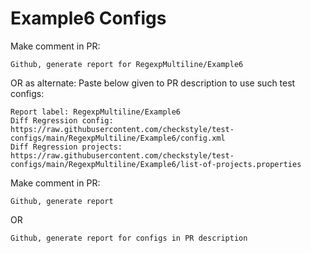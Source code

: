 # Example6 Configs
Make comment in PR:
```
Github, generate report for RegexpMultiline/Example6
```
OR as alternate:
Paste below given to PR description to use such test configs:
```
Report label: RegexpMultiline/Example6
Diff Regression config: https://raw.githubusercontent.com/checkstyle/test-configs/main/RegexpMultiline/Example6/config.xml
Diff Regression projects: https://raw.githubusercontent.com/checkstyle/test-configs/main/RegexpMultiline/Example6/list-of-projects.properties
```
Make comment in PR:
```
Github, generate report
```
OR
```
Github, generate report for configs in PR description
```
